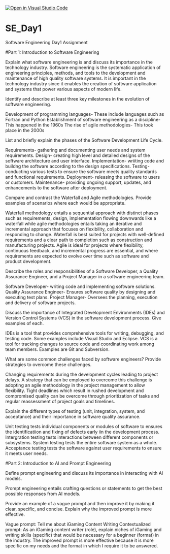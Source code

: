 [![Open in Visual Studio Code](https://classroom.github.com/assets/open-in-vscode-2e0aaae1b6195c2367325f4f02e2d04e9abb55f0b24a779b69b11b9e10269abc.svg)](https://classroom.github.com/online_ide?assignment_repo_id=15569797&assignment_repo_type=AssignmentRepo)
# SE_Day1
Software Engineering Day1 Assignment

#Part 1: Introduction to Software Engineering

Explain what software engineering is and discuss its importance in the technology industry.
Software engineering is the systematic application of engineering principles, methods, and tools to the development and maintenance of high quality software systems. It is important in the technology industry since it enables the creation of software application and systems that power various aspects of modern life.

Identify and describe at least three key milestones in the evolution of software engineering.

Development of programming languages- These include languages such as Fortran and Python
Establishment of software engineering as a discipline- This happened in the 1960s
The rise of agile methodologies- This took place in the 2000s

List and briefly explain the phases of the Software Development Life Cycle.

Requirements- gathering and documenting user needs and system requirements.
Design- creating high level and detailed designs of the software architecture and user interface.
Implementation- wriiting code and buildng the software according to the design specifications.
Testing- conducting various tests to ensure the software meets quality standards and functional requirements.
Deployment- releasing the software to users or customers.
Maintenance- providing ongoing support, updates, and enhancements to the software after deployment.

Compare and contrast the Waterfall and Agile methodologies. Provide examples of scenarios where each would be appropriate.

Waterfall methodology entails a sequential approach with distinct phases such as requirements, design, implementation flowing downwards like a waterfall while agile methodologies entails taking an iterative and incremental approach that focuses on flexibility, collaboration and responding to change. 
Waterfall is best suited for projects with well-defined requirements and a clear path to completion such as construction and manufacturing projects.
Agile is ideal for projects where flexibility, continuous feedback, and incremental progress are essential, and where requirements are expected to evolve over time such as software and product development.

Describe the roles and responsibilities of a Software Developer, a Quality Assurance Engineer, and a Project Manager in a software engineering team.

Software Developer- writing code and implementing software solutions.
Quality Assurance Engineer- Ensures software quality by designing and executing test plans.
Project Manager- Oversees the planning, execution and delivery of software projects.

Discuss the importance of Integrated Development Environments (IDEs) and Version Control Systems (VCS) in the software development process. Give examples of each.

IDEs is a tool that provides comprehensive tools for writing, debugging, and testing code. Some examples include Visual Studio and Eclipse.
VCS is a tool for tracking changes to source code and coordinating work among team members. Examples are Git and Subversion.

What are some common challenges faced by software engineers? Provide strategies to overcome these challenges.

Changing requirements during the development cycles leading to project delays. A strategy that can be employed to overcome this challenge is adopting an agile methodology in the project management to allow flexibility.
Tight deadlines which result in rushed development and compromised quality can be overcome through prioritization of tasks and regular reassessment of project goals and timelines.

Explain the different types of testing (unit, integration, system, and acceptance) and their importance in software quality assurance.

Unit testing tests individual components or modules of software to ensures the identificatiion and fixing of defects early iin the development process.
Intergration testing tests interactions between different components or subsystems.
System testing tests the entire software system as a whole.
Acceptance testing tests the software against user requirements to ensure it meets user needs.

#Part 2: Introduction to AI and Prompt Engineering


Define prompt engineering and discuss its importance in interacting with AI models.

Prompt engineering entails crafting questions or statements to get the best possible responses from AI models.

Provide an example of a vague prompt and then improve it by making it clear, specific, and concise. Explain why the improved prompt is more effective.

Vague prompt: Tell me about iGaming Content Writing
Contextualized prompt: As an iGaming content writer (role), explain niches of iGaming and writing skills (specific) that would be necessary for a beginner (format) in the industry. The improved prompt is more effective because it is more specific on my needs and the format in which I require it to be answered.
